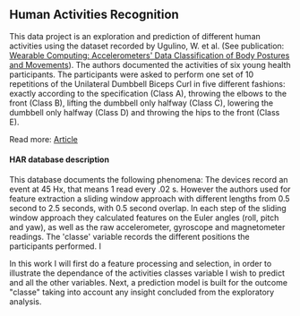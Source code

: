 ## Human Activities Recognition

This data project is an exploration and prediction of different human activities using the dataset recorded by Ugulino, W. et al. (See publication:  [Wearable Computing: Accelerometers' Data Classification of Body Postures and Movements](http://groupware.les.inf.puc-rio.br/har)).
The authors documented the activities of six young health participants. The participants were asked to perform one set of 10 repetitions of the Unilateral Dumbbell Biceps Curl in five different fashions: exactly according to the specification (Class A), throwing the elbows to the front (Class B), lifting the dumbbell only halfway (Class C), lowering the dumbbell only halfway (Class D) and throwing the hips to the front (Class E).

Read more: [Article](http://groupware.les.inf.puc-rio.br/har#ixzz4nIbNef8f)

#### HAR database description

This database documents the following phenomena:
The devices record an event at 45 Hx, that means 1 read every .02 s. However the authors used for feature extraction a sliding window approach with different lengths from 0.5 second to 2.5 seconds, with 0.5 second overlap. In each step of the sliding window approach they calculated features on the Euler angles (roll, pitch and yaw), as well as the raw accelerometer, gyroscope and magnetometer readings. The 'classe' variable records the different positions the participants performed. I 

In this work I will first do a feature processing and selection, in order to illustrate the dependance of the activities classes variable I wish to predict and all the other variables. Next, a prediction model is built for the outcome "classe" taking into account any insight concluded from the exploratory analysis.

